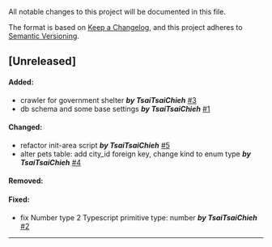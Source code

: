 All notable changes to this project will be documented in this file.

The format is based on [Keep a Changelog](https://keepachangelog.com/en/1.0.0/),
and this project adheres to [Semantic Versioning](https://semver.org/spec/v2.0.0.html).

## [Unreleased]

#### Added:
-  crawler for government shelter ***by TsaiTsaiChieh*** [#3](https://github.com/TsaiTsaiChieh/Never-Stray/pull/3)
-  db schema and some base settings ***by TsaiTsaiChieh*** [#1](https://github.com/TsaiTsaiChieh/Never-Stray/pull/1)

#### Changed:
-  refactor init-area script ***by TsaiTsaiChieh*** [#5](https://github.com/TsaiTsaiChieh/Never-Stray/pull/5)
-  alter pets table: add city_id foreign key, change kind to enum type ***by TsaiTsaiChieh*** [#4](https://github.com/TsaiTsaiChieh/Never-Stray/pull/4)

#### Removed:

#### Fixed:
-  fix Number type 2 Typescript primitive type: number ***by TsaiTsaiChieh*** [#2](https://github.com/TsaiTsaiChieh/Never-Stray/pull/2)

---